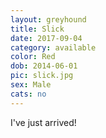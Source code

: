 ```yaml
---
layout: greyhound
title: Slick
date: 2017-09-04
category: available
color: Red
dob: 2014-06-01
pic: slick.jpg
sex: Male
cats: no
---
```


I've just arrived!
